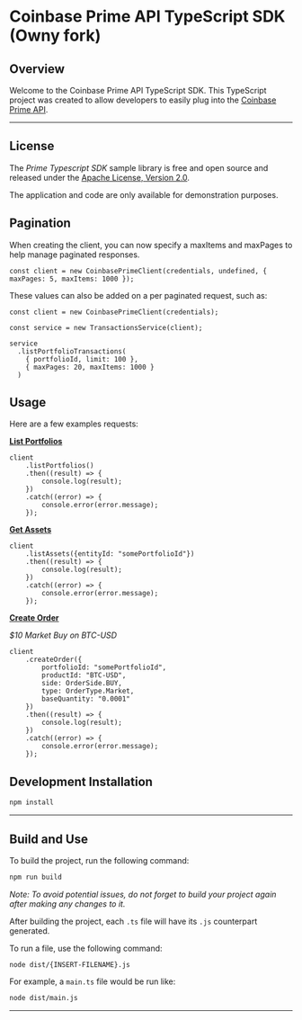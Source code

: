 # Coinbase Prime API TypeScript SDK (Owny fork)

## Overview

Welcome to the Coinbase Prime API TypeScript SDK. This TypeScript project was created to allow developers to easily plug into the [Coinbase Prime API](https://docs.cdp.coinbase.com/prime/docs/welcome).

---

## License

The _Prime Typescript SDK_ sample library is free and open source and released under the [Apache License, Version 2.0](LICENSE).

The application and code are only available for demonstration purposes.

## Pagination

When creating the client, you can now specify a maxItems and maxPages to help manage paginated responses.

```
const client = new CoinbasePrimeClient(credentials, undefined, { maxPages: 5, maxItems: 1000 });
```

These values can also be added on a per paginated request, such as:

```
const client = new CoinbasePrimeClient(credentials);

const service = new TransactionsService(client);

service
  .listPortfolioTransactions(
    { portfolioId, limit: 100 },
    { maxPages: 20, maxItems: 1000 }
  )
```

## Usage

Here are a few examples requests:

**[List Portfolios](https://docs.cdp.coinbase.com/prime/reference/primerestapi_getportfolios)**

```
client
    .listPortfolios()
    .then((result) => {
        console.log(result);
    })
    .catch((error) => {
        console.error(error.message);
    });
```

**[Get Assets](https://docs.cdp.coinbase.com/prime/reference/primerestapi_getentityassets)**

```
client
    .listAssets({entityId: "somePortfolioId"})
    .then((result) => {
        console.log(result);
    })
    .catch((error) => {
        console.error(error.message);
    });
```

**[Create Order](https://docs.cdp.coinbase.com/prime/reference/primerestapi_createorder)**

_$10 Market Buy on BTC-USD_

```
client
    .createOrder({
        portfolioId: "somePortfolioId",
        productId: "BTC-USD",
        side: OrderSide.BUY,
        type: OrderType.Market,
        baseQuantity: "0.0001"
    })
    .then((result) => {
        console.log(result);
    })
    .catch((error) => {
        console.error(error.message);
    });
```

## Development Installation

```bash
npm install
```

---

## Build and Use

To build the project, run the following command:

```bash
npm run build
```

_Note: To avoid potential issues, do not forget to build your project again after making any changes to it._

After building the project, each `.ts` file will have its `.js` counterpart generated.

To run a file, use the following command:

```
node dist/{INSERT-FILENAME}.js
```

For example, a `main.ts` file would be run like:

```bash
node dist/main.js
```

---
